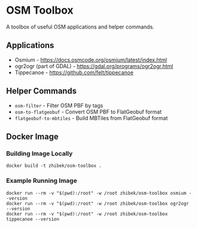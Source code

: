 # OSM Toolbox

A toolbox of useful OSM applications and helper commands.


## Applications

* Osmium - https://docs.osmcode.org/osmium/latest/index.html
* ogr2ogr (part of GDAL) - https://gdal.org/programs/ogr2ogr.html
* Tippecanoe - https://github.com/felt/tippecanoe


## Helper Commands

* `osm-filter` - Filter OSM PBF by tags
* `osm-to-flatgeobuf` - Convert OSM PBF to FlatGeobuf format
* `flatgeobuf-to-mbtiles` - Build MBTiles from FlatGeobuf format


## Docker Image

### Building Image Locally

```
docker build -t zhibek/osm-toolbox .
```

### Example Running Image

```
docker run --rm -v "$(pwd):/root" -w /root zhibek/osm-toolbox osmium --version
docker run --rm -v "$(pwd):/root" -w /root zhibek/osm-toolbox ogr2ogr --version
docker run --rm -v "$(pwd):/root" -w /root zhibek/osm-toolbox tippecanoe --version
```
